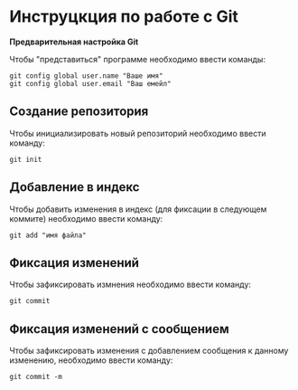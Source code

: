 # **Инструцкция по работе с Git**

**Предварительная настройка Git**

Чтобы "представиться" программе необходимо ввести команды:

    git config global user.name "Ваше имя"
    git config global user.email "Ваш емейл"
 
 ## Создание репозитория

 Чтобы инициализировать новый репозиторий необходимо ввести команду:

    git init

## Добавление в индекс

Чтобы добавить изменения в индекс (для фиксации в следующем коммите) необходимо ввести команду:

    git add "имя файла"

## Фиксация изменений

Чтобы зафиксировать измнения необходимо ввести команду:

    git commit

## Фиксация изменений с сообщением

Чтобы зафиксировать изменения с добавлением сообщения к данному изменению, необходимо ввести команду:

    git commit -m

